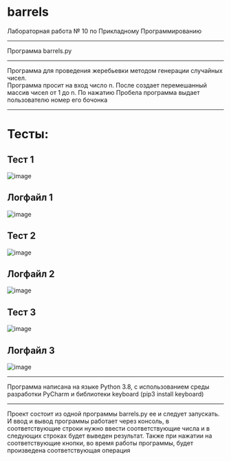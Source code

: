 # barrels
Лабораторная работа № 10 по Прикладному Программированию
____
Программа barrels.py
____
Программа для проведения жеребьевки методом генерации случайных чисел.  
Программа просит на вход число n. После создает перемешанный массив чисел от 1 до n. По нажатию Пробела программа выдает пользователю номер его бочонка
____
# Тесты:
## Тест 1
![image](https://user-images.githubusercontent.com/44251572/145722010-950fd21f-4a58-4e56-a015-9edfffa8e172.png)
## Логфайл 1
![image](https://user-images.githubusercontent.com/44251572/145722109-85728de4-1c6e-4351-ba0c-c87396a20ff8.png)
## Тест 2
![image](https://user-images.githubusercontent.com/44251572/145722034-96e1954c-8167-45f9-ad02-639b9037f7fa.png)
## Логфайл 2
![image](https://user-images.githubusercontent.com/44251572/145722103-600ea5cf-890c-4bbd-8fab-2a3fd3a620f0.png)
## Тест 3
![image](https://user-images.githubusercontent.com/44251572/145722054-6f88f233-ad85-423e-9092-b407b32d510b.png)
## Логфайл 3
![image](https://user-images.githubusercontent.com/44251572/145722090-f4fa89c9-2752-4548-bec4-91d01161d074.png)
____
Программа написана на языке Python 3.8, с использованием среды разработки PyCharm и библиотеки keyboard (pip3 install keyboard)
____
Проект состоит из одной программы barrels.py ее и следует запускать. И ввод и вывод программы работает через консоль, в соответствующие строки нужно ввести соответствующие числа и в следующих строках будет выведен результат.
Также при нажатии на соответствующие кнопки, во время работы программы, будет произведена соответствующая операция
